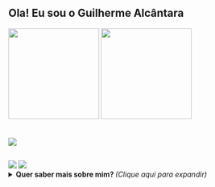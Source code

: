 
## Ola! Eu sou o Guilherme Alcântara
 
 <div>
  <img height="180em" src="http://github-profile-summary-cards.vercel.app/api/cards/profile-details?username=guialcantara&theme=react"/>
  <img height="180em" src="http://github-profile-summary-cards.vercel.app/api/cards/repos-per-language?username=guialcantara&theme=react"/>
</div>
<br/>
<div style="display: inline_block"><br>
 <a href="https://skillicons.dev"   >
  <img src="https://skillicons.dev/icons?i=git,vscode,javascript,typescript,css,html,react,next,tailwind,sass,less,nodejs,nest,vue,docker,figma,github,jest,vitest,linux,postman,styledcomponents,vercel,vite,bootstrap,postgres,java,kafka" />
</a>
 
</div>
 
  ##
 
<div> 
  <a href = "mailto:gui.absilva@outlook.com"><img src="https://img.shields.io/badge/Microsoft_Outlook-0078D4?style=for-the-badge&logo=microsoft-outlook&logoColor=white" target="_blank"></a>
  <a href="https://www.linkedin.com/in/guialcantara/" target="_blank"><img src="https://img.shields.io/badge/-LinkedIn-%230077B5?style=for-the-badge&logo=linkedin&logoColor=white" target="_blank"></a> 

</div>
 
 <details>
  <summary> <b> Quer saber mais sobre mim? </b> <i>(Clique aqui para expandir)</i> </summary>
  <br>
    
## Perfil  <a href="https://emoji.gg/emoji/2112_wave_animated"><img src="https://emoji.gg/assets/emoji/2112_wave_animated.gif" width="24px" height="24px" alt="wave_animated"></a>:smile:
  
 <p>Sou formado em Análise e Desenvolvimento de Sistemas na Fatec Guaratinguetá, e atualmente estou atuando como desenvolvedor full stack. Tenho como objetivo fazer parte de uma empresa que faça diferença nas vidas das pessoas.

Nas horas vagas busco aprender um pouco sobre desenvolvimento de jogo e conceitos de UI/UX.
  </p>
  
  
## Formação acadêmica :mortar_board: :pencil2:
  
  <div>
  
   ### Fatec Guaratinguetá  
   
   <p>Ensino Superior, Análise e Densenvolvimento de Sistemas </p>
   <p>2019-2021</p>
   
  </div>
  
  
 
</details>
